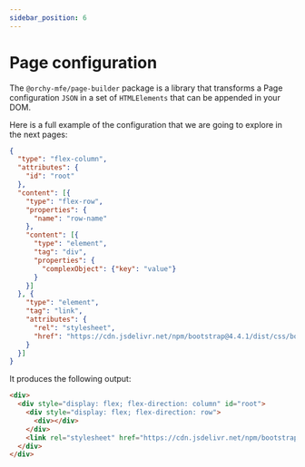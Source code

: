 ```yaml
---
sidebar_position: 6
---
```


# Page configuration

The `@orchy-mfe/page-builder` package is a library that transforms a Page configuration `JSON` in a set of `HTMLElements` that can be appended in your DOM.

Here is a full example of the configuration that we are going to explore in the next pages:

```json
{
  "type": "flex-column",
  "attributes": {
    "id": "root"
  },
  "content": [{
    "type": "flex-row",
    "properties": {
      "name": "row-name"
    },
    "content": [{
      "type": "element",
      "tag": "div",
      "properties": {
        "complexObject": {"key": "value"}
      }
    }]
  }, {
    "type": "element",
    "tag": "link",
    "attributes": {
      "rel": "stylesheet",
      "href": "https://cdn.jsdelivr.net/npm/bootstrap@4.4.1/dist/css/bootstrap.min.css"
    }
  }]
}
```

It produces the following output:
```html
<div>
  <div style="display: flex; flex-direction: column" id="root">
    <div style="display: flex; flex-direction: row">
      <div></div>
    </div>
    <link rel="stylesheet" href="https://cdn.jsdelivr.net/npm/bootstrap@4.4.1/dist/css/bootstrap.min.css">
  </div>
</div>
```